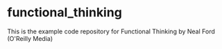 functional_thinking
===================

This is the example code repository for Functional Thinking by Neal Ford (O'Reilly Media)
